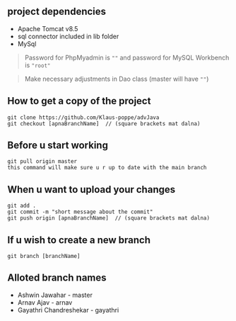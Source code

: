 ## project dependencies
* Apache Tomcat v8.5
* sql connector included in lib folder
* MySql 

> Password for PhpMyadmin is  `""`  and password for MySQL Workbench is `"root"` 

> Make necessary adjustments in Dao class (master will have  `""`)

## How to get a copy of the project
```
git clone https://github.com/Klaus-poppe/advJava
git checkout [apnaBranchName]  // (square brackets mat dalna)
```

## Before u start working 
```
git pull origin master
this command will make sure u r up to date with the main branch 
```
## When u want to upload your changes
```
git add .
git commit -m "short message about the commit"
git push origin [apnaBranchName]  // (square brackets mat dalna)
```
## If u wish to create a new branch 
```
git branch [branchName]
```

## Alloted branch names
* Ashwin Jawahar - master
* Arnav Ajav - arnav
* Gayathri Chandreshekar - gayathri
